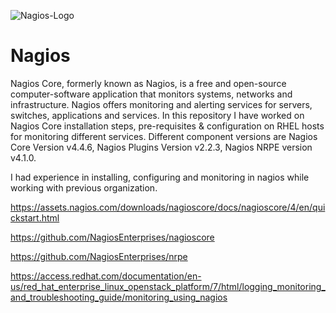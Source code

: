 ![Nagios-Logo](https://github.com/piyushnikh/Nagios/assets/91729663/07a81c5d-1e15-4e0b-8804-0da81c7c0640)
# Nagios
Nagios Core, formerly known as Nagios, is a free and open-source computer-software application that monitors systems, networks and infrastructure. Nagios offers monitoring and alerting services for servers, switches, applications and services. In this repository I have worked on Nagios Core installation steps, pre-requisites & configuration on RHEL hosts for monitoring different services. Different component versions are Nagios Core Version v4.4.6, Nagios Plugins Version v2.2.3, Nagios NRPE version v4.1.0.

I had experience in installing, configuring and monitoring in nagios while working with previous organization.

https://assets.nagios.com/downloads/nagioscore/docs/nagioscore/4/en/quickstart.html

https://github.com/NagiosEnterprises/nagioscore

https://github.com/NagiosEnterprises/nrpe

https://access.redhat.com/documentation/en-us/red_hat_enterprise_linux_openstack_platform/7/html/logging_monitoring_and_troubleshooting_guide/monitoring_using_nagios
